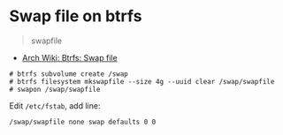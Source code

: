 # Swap file on btrfs

> swapfile

- [Arch Wiki: Btrfs: Swap file](https://wiki.archlinux.org/title/Btrfs#Swap_file)

```
# btrfs subvolume create /swap
# btrfs filesystem mkswapfile --size 4g --uuid clear /swap/swapfile
# swapon /swap/swapfile
```

Edit `/etc/fstab`, add line:

```
/swap/swapfile none swap defaults 0 0
```
